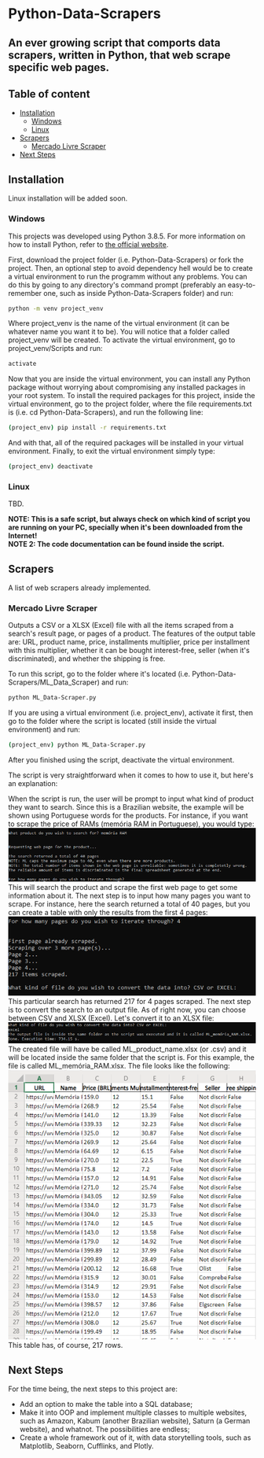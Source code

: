 # Python-Data-Scrapers
## An ever growing script that comports data scrapers, written in Python, that web scrape specific web pages.

## Table of content
  - [Installation](#installation)
  	- [Windows](#windows)
	- [Linux](#linux)
  - [Scrapers](#scrapers)
	  - [Mercado Livre Scraper](#mercado-livre-scraper)
  - [Next Steps](#next-steps)

## Installation
Linux installation will be added soon.

### Windows
This projects was developed using Python 3.8.5. For more information on how to install Python, refer to [the official website](https://www.python.org/).<br>

First, download the project folder (i.e. Python-Data-Scrapers) or fork the project. Then, an optional step to avoid dependency hell would be to create a virtual environment to run the programm without any problems. You can do this by going to any directory's command prompt (preferably an easy-to-remember one, such as inside Python-Data-Scrapers folder) and run:
```sh
python -m venv project_venv
```
Where project_venv is the name of the virtual environment (it can be whatever name you want it to be). You will notice that a folder called project_venv will be created. To activate the virtual environment, go to project_venv/Scripts and run:
```sh
activate
```
Now that you are inside the virtual environment, you can install any Python package without worrying about compromising any installed packages in your root system. To install the required packages for this project, inside the virtual environment, go to the project folder, where the file requirements.txt is (i.e. cd Python-Data-Scrapers), and run the following line:
```sh
(project_env) pip install -r requirements.txt
```
And with that, all of the required packages will be installed in your virtual environment. Finally, to exit the virtual environment simply type:
```sh
(project_env) deactivate
```
### Linux
TBD.

**NOTE: This is a safe script, but always check on which kind of script you are running on your PC, specially when it's been downloaded from the Internet!**<br> 
**NOTE 2: The code documentation can be found inside the script.**

## Scrapers
A list of web scrapers already implemented.
### Mercado Livre Scraper
Outputs a CSV or a XLSX (Excel) file with all the items scraped from a search's result page, or pages of a product. The features of the output table are: URL, product name, price, installments multiplier, price per installment with this multiplier, whether it can be bought interest-free, seller (when it's discriminated), and whether the shipping is free.

To run this script, go to the folder where it's located (i.e. Python-Data-Scrapers/ML_Data_Scraper) and run:
```sh
python ML_Data-Scraper.py
```
If you are using a virtual environment (i.e. project_env), activate it first, then go to the folder where the script is located (still inside the virtual environment) and run:
```sh
(project_env) python ML_Data-Scraper.py
```
After you finished using the script, deactivate the virtual environment.

The script is very straightforward when it comes to how to use it, but here's an explanation:

When the script is run, the user will be prompt to input what kind of product they want to search. Since this is a Brazilian website, the example will be shown using Portuguese words for the products. For instance, if you want to scrape the price of RAMs (memória RAM in Portuguese), you would type:<br>
![Search for RAMs](./Example_images/search_for_RAMs.png)<br>
This will search the product and scrape the first web page to get some information about it. The next step is to input how many pages you want to scrape. For instance, here the search returned a total of 40 pages, but you can create a table with only the results from the first 4 pages:<br>
![Number of pages](./Example_images/iteration_RAMs.png)<br>
This particular search has returned 217 for 4 pages scraped. The next step is to convert the search to an output file. As of right now, you can choose between CSV and XLSX (Excel). Let's convert it to an XLSX file:<br>
![Output](./Example_images/output_RAMs.png)<br>
The created file will have be called ML_product_name.xlsx (or .csv) and it will be located inside the same folder that the script is. For this example, the file is called ML_memória_RAM.xlsx. The file looks like the following:<br>
![Table](./Example_images/excel_RAMs.png)<br>
This table has, of course, 217 rows.

## Next Steps
For the time being, the next steps to this project are:
- Add an option to make the table into a SQL database;
- Make it into OOP and implement multiple classes to multiple websites, such as Amazon, Kabum (another Brazilian website), Saturn (a German website), and whatnot. The possibilities are endless;
- Create a whole framework out of it, with data storytelling tools, such as Matplotlib, Seaborn, Cufflinks, and Plotly.
